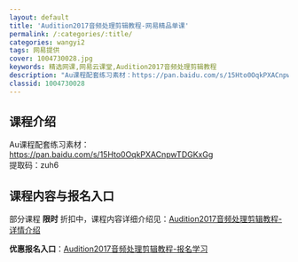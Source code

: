```yaml
---
layout: default
title: 'Audition2017音频处理剪辑教程-网易精品单课'
permalink: /:categories/:title/
categories: wangyi2
tags: 网易提供
cover: 1004730028.jpg
keywords: 精选网课,网易云课堂,Audition2017音频处理剪辑教程
description: "Au课程配套练习素材：https://pan.baidu.com/s/15Hto0OqkPXACnpwTDGKxGg提取码：zuh6Audition2017音频处理剪辑教程"
classid: 1004730028
---
```


## 课程介绍

Au课程配套练习素材： https://pan.baidu.com/s/15Hto0OqkPXACnpwTDGKxGg  
提取码：zuh6

## 课程内容与报名入口

部分课程 **限时** 折扣中，课程内容详细介绍见：[Audition2017音频处理剪辑教程-详情介绍](https://study.163.com/course/introduction/1004730028.htm?share=1&shareId=1025206652&utm_campaign=share&utm_medium=iphoneShare&utm_source=&utm_u=1025206652)

**优惠报名入口**：[Audition2017音频处理剪辑教程-报名学习](https://study.163.com/course/introduction/1004730028.htm?share=1&shareId=1025206652&utm_campaign=share&utm_medium=iphoneShare&utm_source=&utm_u=1025206652)

